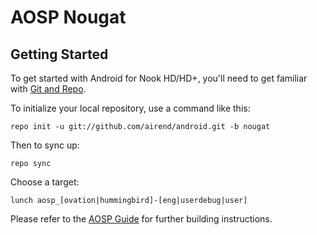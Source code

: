 AOSP Nougat
===========

Getting Started
---------------

To get started with Android for Nook HD/HD+, you'll need to get
familiar with [Git and Repo](http://source.android.com/source/using-repo.html).

To initialize your local repository, use a command like this:

    repo init -u git://github.com/airend/android.git -b nougat

Then to sync up:

    repo sync

Choose a target:

    lunch aosp_[ovation|hummingbird]-[eng|userdebug|user]

Please refer to the [AOSP Guide](https://source.android.com/source/building.html) for further building instructions.
